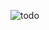 
![todo](https://user-images.githubusercontent.com/94140534/162749198-012a5eaf-5f7b-4552-b193-61faeab45221.PNG)
